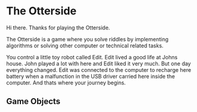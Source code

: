 # The Otterside
Hi there. Thanks for playing the Otterside.  

The Otterside is a game where you solve riddles by implementing algorithms or solving other computer or technical related tasks.  


You control a little toy robot called Edit. Edit lived a good life at Johns house. John played a lot with here and Edit liked it very much. But one day everything changed. Edit was connected to the computer to recharge here battery when a malfunction in the USB driver carried here inside the computer. And thats where your journey begins.

## Game Objects
